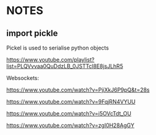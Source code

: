 # NOTES

## import pickle

Pickel is used to serialise python objects

https://www.youtube.com/playlist?list=PLQVvvaa0QuDdzLB_0JSTTcl8E8jsJLhR5

Websockets:

https://www.youtube.com/watch?v=PjiXkJ6P9pQ&t=28s

https://www.youtube.com/watch?v=9FqjRN4VYUU

https://www.youtube.com/watch?v=i5OVcTdt_OU

https://www.youtube.com/watch?v=zgI0H28AgGY

